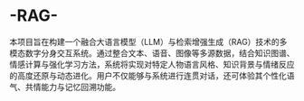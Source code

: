 # -RAG-
 本项目旨在构建一个融合大语言模型（LLM）与检索增强生成（RAG）技术的多模态数字分身交互系统。通过整合文本、语音、图像等多源数据，结合知识图谱、情感计算与强化学习方法，系统将实现对特定人物语言风格、知识背景与情绪反应的高度还原与动态进化。用户不仅能够与系统进行连贯对话，还可体验其个性化语气、共情能力与记忆回溯功能。
